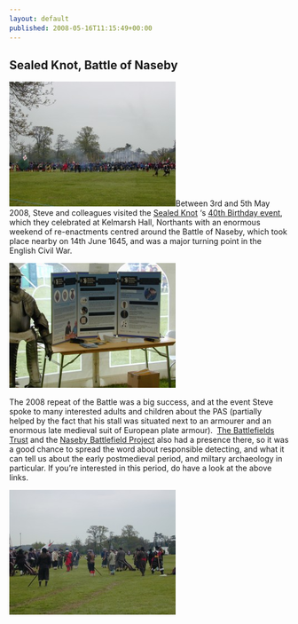 ```yaml
---
layout: default
published: 2008-05-16T11:15:49+00:00
---
```

Sealed Knot, Battle of Naseby
-----------------------------

[](/files/2008/05/boards-and-armour-1.JPG "The PAS Boards at Naseby 2008")[](/files/2008/05/boards-and-armour-2.JPG "PAS Display")[](/files/2008/05/batlle-sulby-hedges.JPG "Sulby Hedges 2008")[](/files/2008/05/battle-naseby-field.JPG "Naseby Re-enactment")[](/files/2008/05/battle-naseby-field.JPG "Naseby Re-enactment")[![](/files/2008/05/battle-naseby-field-300x225.jpg "battle-naseby-field")](/files/2008/05/battle-naseby-field.jpg)Between 3rd and 5th May 2008, Steve and colleagues visited the [Sealed Knot](http://www.thesealedknot.org.uk/ "The Sealed Knot") ‘s [40th Birthday event](http://www.battleofnaseby2008.co.uk "Naseby 2008"), which they celebrated at Kelmarsh Hall, Northants with an enormous weekend of re-enactments centred around the Battle of Naseby, which took place nearby on 14th June 1645, and was a major turning point in the English Civil War.

[](/files/2008/05/boards-and-armour-1.JPG "The PAS Boards at Naseby 2008")[![](/files/2008/05/boards-and-armour-2-300x225.jpg "boards-and-armour-2")](/files/2008/05/boards-and-armour-2.jpg)

The 2008 repeat of the Battle was a big success, and at the event Steve spoke to many interested adults and children about the PAS (partially helped by the fact that his stall was situated next to an armourer and an enormous late medieval suit of European plate armour).  [The Battlefields Trust](http://www.battlefieldstrust.com/ "Battlefield Trust") and the [Naseby Battlefield Project](http://www.naseby.com/ "Naseby Battlefield Project") also had a presence there, so it was a good chance to spread the word about responsible detecting, and what it can tell us about the early postmedieval period, and miltary archaeology in particular. If you’re interested in this period, do have a look at the above links.

[](/files/2008/05/batlle-sulby-hedges.JPG "Sulby Hedges 2008")[![](/files/2008/05/batlle-sulby-hedges-300x225.jpg "batlle-sulby-hedges")](/files/2008/05/batlle-sulby-hedges.jpg)

